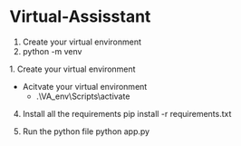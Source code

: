 # Virtual-Assisstant
<ol>
   <li>Create your virtual environment
      <li>
         python -m venv <name of your virtual environment say VA_env>
      </li>
   </li>
   
</ol>
1. Create your virtual environment
   
- Acitvate your virtual environment
   - .\VA_env\Scripts\activate

4. Install all the requirements
   pip install -r requirements.txt

5. Run the python file
   python app.py
   
